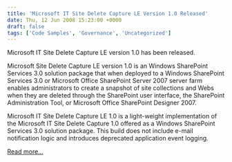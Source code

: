 ```yaml
---
title: 'Microsoft IT Site Delete Capture LE Version 1.0 Released'
date: Thu, 12 Jun 2008 15:23:00 +0000
draft: false
tags: ['Code Samples', 'Governance', 'Uncategorized']
---
```


Microsoft IT Site Delete Capture LE version 1.0 has been released.

Microsoft Site Delete Capture LE version 1.0 is an Windows SharePoint Services 3.0 solution package that when deployed to a Windows SharePoint Services 3.0 or Microsoft Office SharePoint Server 2007 server farm enables administrators to create a snapshot of site collections and Webs when they are deleted through the SharePoint user interface, the SharePoint Administration Tool, or Microsoft Office SharePoint Designer 2007.  
  
Microsoft IT Site Delete Capture LE 1.0 is a light-weight implementation of the Microsoft IT Site Delete Capture 1.0 offered as a Windows SharePoint Services 3.0 solution package. This build does not include e-mail notification logic and introduces deprecated application event logging.  
  
[Read more...](http://www.codeplex.com/governance/Release/ProjectReleases.aspx?ReleaseId=14351)